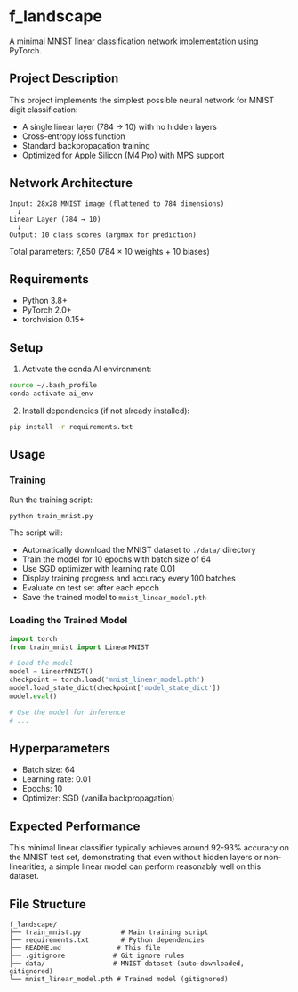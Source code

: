 # f_landscape

A minimal MNIST linear classification network implementation using PyTorch.

## Project Description

This project implements the simplest possible neural network for MNIST digit classification:
- A single linear layer (784 → 10) with no hidden layers
- Cross-entropy loss function
- Standard backpropagation training
- Optimized for Apple Silicon (M4 Pro) with MPS support

## Network Architecture

```
Input: 28x28 MNIST image (flattened to 784 dimensions)
  ↓
Linear Layer (784 → 10)
  ↓
Output: 10 class scores (argmax for prediction)
```

Total parameters: 7,850 (784 × 10 weights + 10 biases)

## Requirements

- Python 3.8+
- PyTorch 2.0+
- torchvision 0.15+

## Setup

1. Activate the conda AI environment:
```bash
source ~/.bash_profile
conda activate ai_env
```

2. Install dependencies (if not already installed):
```bash
pip install -r requirements.txt
```

## Usage

### Training

Run the training script:
```bash
python train_mnist.py
```

The script will:
- Automatically download the MNIST dataset to `./data/` directory
- Train the model for 10 epochs with batch size of 64
- Use SGD optimizer with learning rate 0.01
- Display training progress and accuracy every 100 batches
- Evaluate on test set after each epoch
- Save the trained model to `mnist_linear_model.pth`

### Loading the Trained Model

```python
import torch
from train_mnist import LinearMNIST

# Load the model
model = LinearMNIST()
checkpoint = torch.load('mnist_linear_model.pth')
model.load_state_dict(checkpoint['model_state_dict'])
model.eval()

# Use the model for inference
# ...
```

## Hyperparameters

- Batch size: 64
- Learning rate: 0.01
- Epochs: 10
- Optimizer: SGD (vanilla backpropagation)

## Expected Performance

This minimal linear classifier typically achieves around 92-93% accuracy on the MNIST test set, demonstrating that even without hidden layers or non-linearities, a simple linear model can perform reasonably well on this dataset.

## File Structure

```
f_landscape/
├── train_mnist.py          # Main training script
├── requirements.txt        # Python dependencies
├── README.md              # This file
├── .gitignore            # Git ignore rules
├── data/                 # MNIST dataset (auto-downloaded, gitignored)
└── mnist_linear_model.pth # Trained model (gitignored)
